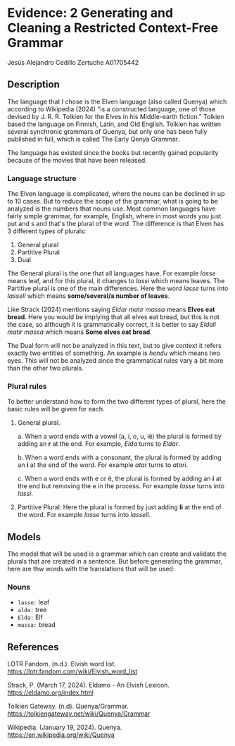 # Evidence: 2 Generating and Cleaning a Restricted Context-Free Grammar
Jesús Alejandro Cedillo Zertuche A01705442

## Description
The language that I chose is the Elven language (also called Quenya) which according to Wikipedia (2024) "is a constructed language, one of those devised by J. R. R. Tolkien for the Elves in his Middle-earth fiction." Tolkien based the language on Finnish, Latin, and Old English. Tolkien has written several synchronic grammars of Quenya, but only one has been fully published in full, which is called The Early Qenya Grammar. 

The language has existed since the books but recently gained popularity because of the movies that have been released. 

### Language structure
The Elven language is complicated, where the nouns can be declined in up to 10 cases. But to reduce the scope of the grammar, what is going to be analyzed is the numbers that nouns use. Most common languages have fairly simple grammar, for example, English, where in most words you just put and s and that's the plural of the word. The difference is that Elven has 3 different types of plurals:

1. General plural
2. Partitive Plural
3. Dual

The General plural is the one that all languages have. For example _lasse_ means leaf, and for this plural, it changes to _lassi_ which means leaves. 
The Partitive plural is one of the main differences. Here the word _lasse_ turns into _lasseli_ which means **some/several/a number of leaves**. 

Like Strack (2024) mentions saying _Eldar matir massa_ means **Elves eat bread**. Here you would be implying that all elves eat bread, but this is not the case, so although it is grammatically correct, it is better to say _Eldali matir massa_ which means **Some elves eat bread**. 

The Dual form will not be analyzed in this text, but to give context it refers exactly two entities of something. An example is _hendu_ which means two eyes. This will not be analyzed since the grammatical rules vary a bit more than the other two plurals. 

### Plural rules
To better understand how to form the two different types of plural, here the basic rules will be given for each. 

1. General plural.
   
    a. When a word ends with a vowel (a, i, o, u, ië) the plural is formed by adding an **r** at the end. For example, _Elda_ turns to _Eldar_.
   
    b. When a word ends with a consonant, the plural is formed by adding an **i** at the end of the word. For example _atar_ turns to _atari_.
   
    c. When a word ends with e or ë, the plural is formed by adding an **i** at the end but removing the e in the process. For example _lasse_ turns into _lassi_.
   
2. Partitive Plural:
    Here the plural is formed by just adding **li** at the end of the word. For example _lasse_ turns into _lasseli_.

## Models
The model that will be used is a grammar which can create and validate the plurals that are created in a sentence. But before generating the grammar, here are thw words with the translations that will be used: 

### Nouns
* `lasse:` leaf
* `alda:` tree
* `Elda:` Elf
* `massa:` bread


## References
LOTR Fandom. (n.d.). Elvish word list. https://lotr.fandom.com/wiki/Elvish_word_list

Strack, P. (March 17, 2024). Eldamo - An Elvish Lexicon. https://eldamo.org/index.html

Tolkien Gateway. (n.d). Quenya/Grammar. https://tolkiengateway.net/wiki/Quenya/Grammar

Wikipedia. (January 19, 2024). Quenya. https://en.wikipedia.org/wiki/Quenya

